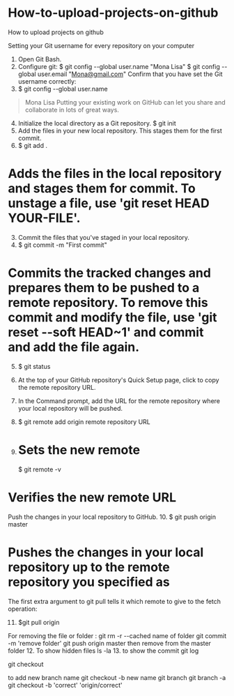 # How-to-upload-projects-on-github
How to upload projects on github

Setting your Git username for every repository on your computer
1.	Open Git Bash.
2.	Configure git:
$ git config --global user.name "Mona Lisa"
$ git config --global user.email "Mona@gmail.com"
Confirm that you have set the Git username correctly:
3.	$ git config --global user.name
> Mona Lisa
Putting your existing work on GitHub can let you share and collaborate in lots of great ways.
4.	Initialize the local directory as a Git repository.
$ git init
1.	Add the files in your new local repository. This stages them for the first commit.
2.	$ git add .
# Adds the files in the local repository and stages them for commit. To unstage a file, use 'git reset HEAD YOUR-FILE'.
3.	Commit the files that you've staged in your local repository.
4.	$ git commit -m "First commit"
# Commits the tracked changes and prepares them to be pushed to a remote repository. To remove this commit and modify the file, use 'git reset --soft HEAD~1' and commit and add the file again.
5.	$ git status
6.	At the top of your GitHub repository's Quick Setup page, click  to copy the remote repository URL.
  
7.	In the Command prompt, add the URL for the remote repository where your local repository will be pushed.
8.	$ git remote add origin remote repository URL
9.	# Sets the new remote
      $ git remote -v
# Verifies the new remote URL
Push the changes in your local repository to GitHub.
10.	$ git push origin master
# Pushes the changes in your local repository up to the remote repository you specified as

The first extra argument to git pull tells it which remote to give to the fetch operation:

 11.  $git pull origin
 
 For removing the file or folder :
 git rm -r --cached name of folder
 git commit -m 'remove folder'
 git push origin master
 then remove from the master folder
12. To show hidden files
  ls -la
13. to show the commit
  git log

git checkout <comit id>

to add new branch name
git checkout -b new name
git branch
git branch -a
git checkout -b 'correct' 'origin/correct'
